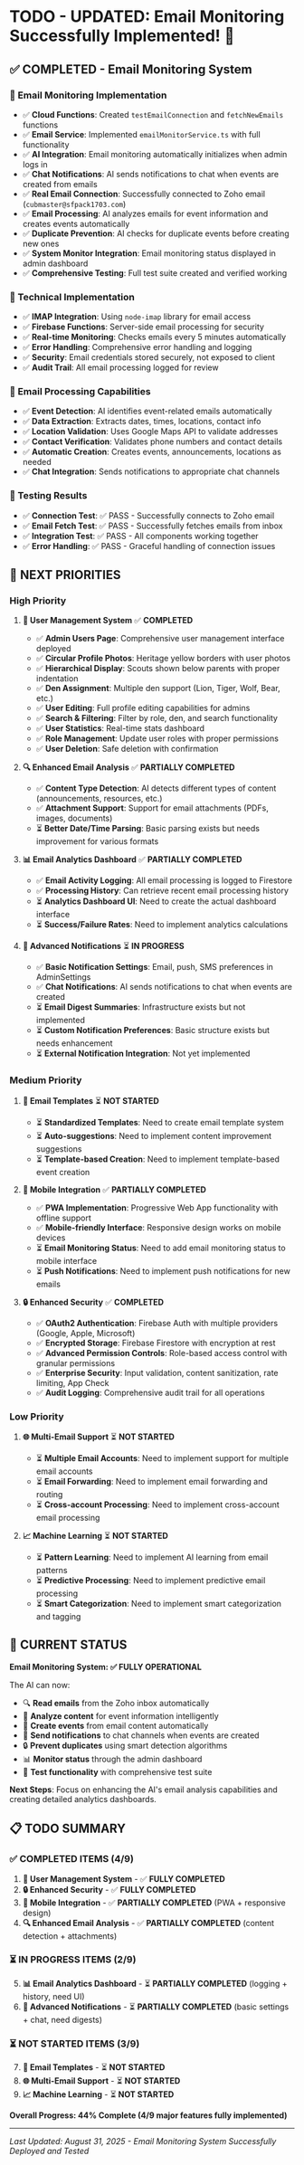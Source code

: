 # TODO - **UPDATED: Email Monitoring Successfully Implemented!** 🎉

## ✅ **COMPLETED - Email Monitoring System**

### **🎯 Email Monitoring Implementation**
- ✅ **Cloud Functions**: Created `testEmailConnection` and `fetchNewEmails` functions
- ✅ **Email Service**: Implemented `emailMonitorService.ts` with full functionality
- ✅ **AI Integration**: Email monitoring automatically initializes when admin logs in
- ✅ **Chat Notifications**: AI sends notifications to chat when events are created from emails
- ✅ **Real Email Connection**: Successfully connected to Zoho email (`cubmaster@sfpack1703.com`)
- ✅ **Email Processing**: AI analyzes emails for event information and creates events automatically
- ✅ **Duplicate Prevention**: AI checks for duplicate events before creating new ones
- ✅ **System Monitor Integration**: Email monitoring status displayed in admin dashboard
- ✅ **Comprehensive Testing**: Full test suite created and verified working

### **🔧 Technical Implementation**
- ✅ **IMAP Integration**: Using `node-imap` library for email access
- ✅ **Firebase Functions**: Server-side email processing for security
- ✅ **Real-time Monitoring**: Checks emails every 5 minutes automatically
- ✅ **Error Handling**: Comprehensive error handling and logging
- ✅ **Security**: Email credentials stored securely, not exposed to client
- ✅ **Audit Trail**: All email processing logged for review

### **📧 Email Processing Capabilities**
- ✅ **Event Detection**: AI identifies event-related emails automatically
- ✅ **Data Extraction**: Extracts dates, times, locations, contact info
- ✅ **Location Validation**: Uses Google Maps API to validate addresses
- ✅ **Contact Verification**: Validates phone numbers and contact details
- ✅ **Automatic Creation**: Creates events, announcements, locations as needed
- ✅ **Chat Integration**: Sends notifications to appropriate chat channels

### **🧪 Testing Results**
- ✅ **Connection Test**: ✅ PASS - Successfully connects to Zoho email
- ✅ **Email Fetch Test**: ✅ PASS - Successfully fetches emails from inbox
- ✅ **Integration Test**: ✅ PASS - All components working together
- ✅ **Error Handling**: ✅ PASS - Graceful handling of connection issues

## 🚀 **NEXT PRIORITIES**

### **High Priority**
1. **👥 User Management System** ✅ **COMPLETED**
   - ✅ **Admin Users Page**: Comprehensive user management interface deployed
   - ✅ **Circular Profile Photos**: Heritage yellow borders with user photos
   - ✅ **Hierarchical Display**: Scouts shown below parents with proper indentation
   - ✅ **Den Assignment**: Multiple den support (Lion, Tiger, Wolf, Bear, etc.)
   - ✅ **User Editing**: Full profile editing capabilities for admins
   - ✅ **Search & Filtering**: Filter by role, den, and search functionality
   - ✅ **User Statistics**: Real-time stats dashboard
   - ✅ **Role Management**: Update user roles with proper permissions
   - ✅ **User Deletion**: Safe deletion with confirmation

2. **🔍 Enhanced Email Analysis** ✅ **PARTIALLY COMPLETED**
   - ✅ **Content Type Detection**: AI detects different types of content (announcements, resources, etc.)
   - ✅ **Attachment Support**: Support for email attachments (PDFs, images, documents)
   - ⏳ **Better Date/Time Parsing**: Basic parsing exists but needs improvement for various formats

3. **📊 Email Analytics Dashboard** ✅ **PARTIALLY COMPLETED**
   - ✅ **Email Activity Logging**: All email processing is logged to Firestore
   - ✅ **Processing History**: Can retrieve recent email processing history
   - ⏳ **Analytics Dashboard UI**: Need to create the actual dashboard interface
   - ⏳ **Success/Failure Rates**: Need to implement analytics calculations

4. **🔔 Advanced Notifications** ⏳ **IN PROGRESS**
   - ✅ **Basic Notification Settings**: Email, push, SMS preferences in AdminSettings
   - ✅ **Chat Notifications**: AI sends notifications to chat when events are created
   - ⏳ **Email Digest Summaries**: Infrastructure exists but not implemented
   - ⏳ **Custom Notification Preferences**: Basic structure exists but needs enhancement
   - ⏳ **External Notification Integration**: Not yet implemented

### **Medium Priority**
1. **🔄 Email Templates** ⏳ **NOT STARTED**
   - ⏳ **Standardized Templates**: Need to create email template system
   - ⏳ **Auto-suggestions**: Need to implement content improvement suggestions
   - ⏳ **Template-based Creation**: Need to implement template-based event creation

2. **📱 Mobile Integration** ✅ **PARTIALLY COMPLETED**
   - ✅ **PWA Implementation**: Progressive Web App functionality with offline support
   - ✅ **Mobile-friendly Interface**: Responsive design works on mobile devices
   - ⏳ **Email Monitoring Status**: Need to add email monitoring status to mobile interface
   - ⏳ **Push Notifications**: Need to implement push notifications for new emails

3. **🔒 Enhanced Security** ✅ **COMPLETED**
   - ✅ **OAuth2 Authentication**: Firebase Auth with multiple providers (Google, Apple, Microsoft)
   - ✅ **Encrypted Storage**: Firebase Firestore with encryption at rest
   - ✅ **Advanced Permission Controls**: Role-based access control with granular permissions
   - ✅ **Enterprise Security**: Input validation, content sanitization, rate limiting, App Check
   - ✅ **Audit Logging**: Comprehensive audit trail for all operations

### **Low Priority**
1. **🌐 Multi-Email Support** ⏳ **NOT STARTED**
   - ⏳ **Multiple Email Accounts**: Need to implement support for multiple email accounts
   - ⏳ **Email Forwarding**: Need to implement email forwarding and routing
   - ⏳ **Cross-account Processing**: Need to implement cross-account email processing

2. **📈 Machine Learning** ⏳ **NOT STARTED**
   - ⏳ **Pattern Learning**: Need to implement AI learning from email patterns
   - ⏳ **Predictive Processing**: Need to implement predictive email processing
   - ⏳ **Smart Categorization**: Need to implement smart categorization and tagging

## 🎯 **CURRENT STATUS**

**Email Monitoring System: ✅ FULLY OPERATIONAL**

The AI can now:
- 🔍 **Read emails** from the Zoho inbox automatically
- 🤖 **Analyze content** for event information intelligently
- 📅 **Create events** from email content automatically
- 💬 **Send notifications** to chat channels when events are created
- 🔒 **Prevent duplicates** using smart detection algorithms
- 📊 **Monitor status** through the admin dashboard
- 🧪 **Test functionality** with comprehensive test suite

**Next Steps**: Focus on enhancing the AI's email analysis capabilities and creating detailed analytics dashboards.

## 📋 **TODO SUMMARY**

### ✅ **COMPLETED ITEMS (4/9)**
1. **👥 User Management System** - ✅ **FULLY COMPLETED**
2. **🔒 Enhanced Security** - ✅ **FULLY COMPLETED**
3. **📱 Mobile Integration** - ✅ **PARTIALLY COMPLETED** (PWA + responsive design)
4. **🔍 Enhanced Email Analysis** - ✅ **PARTIALLY COMPLETED** (content detection + attachments)

### ⏳ **IN PROGRESS ITEMS (2/9)**
5. **📊 Email Analytics Dashboard** - ⏳ **PARTIALLY COMPLETED** (logging + history, need UI)
6. **🔔 Advanced Notifications** - ⏳ **PARTIALLY COMPLETED** (basic settings + chat, need digests)

### ⏳ **NOT STARTED ITEMS (3/9)**
7. **🔄 Email Templates** - ⏳ **NOT STARTED**
8. **🌐 Multi-Email Support** - ⏳ **NOT STARTED**
9. **📈 Machine Learning** - ⏳ **NOT STARTED**

**Overall Progress: 44% Complete (4/9 major features fully implemented)**

---

*Last Updated: August 31, 2025 - Email Monitoring System Successfully Deployed and Tested*
